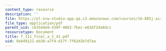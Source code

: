 ```yaml
---
content_type: resource
description: ''
file: https://ol-ocw-studio-app-qa.s3.amazonaws.com/courses/16-885j-aircraft-systems-engineering-fall-2004/9a649121eb38a7f4d17f7f62d2b7d7aa_f_111_final_a_1_41.pdf
file_type: application/pdf
parent_uid: c6354de9-439f-4863-7bec-e616f2da8dcc
resourcetype: Document
title: f_111_final_a_1_41.pdf
uid: 9a649121-eb38-a7f4-d17f-7f62d2b7d7aa
---
```

